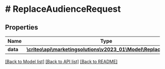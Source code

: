# # ReplaceAudienceRequest

## Properties

Name | Type | Description | Notes
------------ | ------------- | ------------- | -------------
**data** | [**\criteo\api\marketingsolutions\v2023_01\Model\ReplaceAudience**](ReplaceAudience.md) |  |

[[Back to Model list]](../../README.md#models) [[Back to API list]](../../README.md#endpoints) [[Back to README]](../../README.md)
